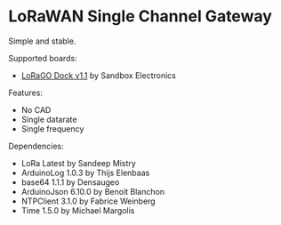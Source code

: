 # LoRaWAN Single Channel Gateway

Simple and stable.

Supported boards:
* [LoRaGO Dock v1.1](https://sandboxelectronics.com/?product=lorago-dock-single-channel-lorawan-gateway) by Sandbox Electronics

Features:
* No CAD
* Single datarate
* Single frequency

Dependencies:
* LoRa Latest by Sandeep Mistry
* ArduinoLog 1.0.3 by Thijs Elenbaas
* base64 1.1.1 by Densaugeo
* ArduinoJson 6.10.0 by Benoit Blanchon
* NTPClient 3.1.0 by Fabrice Weinberg
* Time 1.5.0 by Michael Margolis
